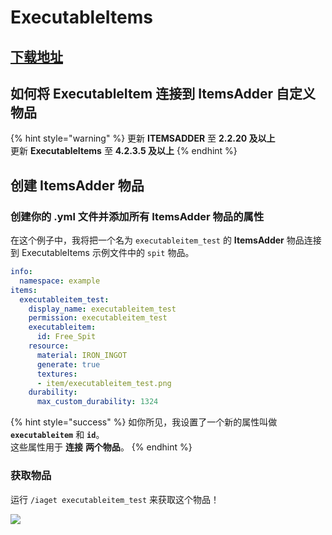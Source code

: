 # ExecutableItems

## [下载地址](https://www.spigotmc.org/resources/custom-items-free-executable-items-1-12-1-17.77578/)

## 如何将 ExecutableItem 连接到 ItemsAdder 自定义物品

{% hint style="warning" %}
更新 **ITEMSADDER** 至 **2.2.20 及以上**\
更新 **ExecutableItems** 至 **4.2.3.5 及以上**
{% endhint %}

## 创建 ItemsAdder 物品

### 创建你的 .yml 文件并添加所有 ItemsAdder 物品的属性

在这个例子中，我将把一个名为 `executableitem_test` 的 **ItemsAdder** 物品连接到 ExecutableItems 示例文件中的 `spit` 物品。

```yaml
info:
  namespace: example
items:
  executableitem_test:
    display_name: executableitem_test
    permission: executableitem_test
    executableitem:
      id: Free_Spit
    resource:
      material: IRON_INGOT
      generate: true
      textures:
      - item/executableitem_test.png
    durability:
      max_custom_durability: 1324
```

{% hint style="success" %}
如你所见，我设置了一个新的属性叫做 **`executableitem`** 和 **`id`**。\
这些属性用于 **连接** **两个物品**。
{% endhint %}

### 获取物品

运行 `/iaget executableitem_test` 来获取这个物品！

![](<../../.gitbook/assets/image\_(140) (1) (1).png>)
